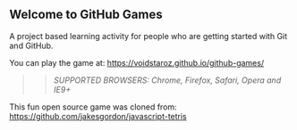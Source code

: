 ## Welcome to GitHub Games

A project based learning activity for people who are getting started with Git and GitHub.

You can play the game at: https://voidstaroz.github.io/github-games/

>> _*SUPPORTED BROWSERS*: Chrome, Firefox, Safari, Opera and IE9+_

This fun open source game was cloned from: https://github.com/jakesgordon/javascript-tetris
